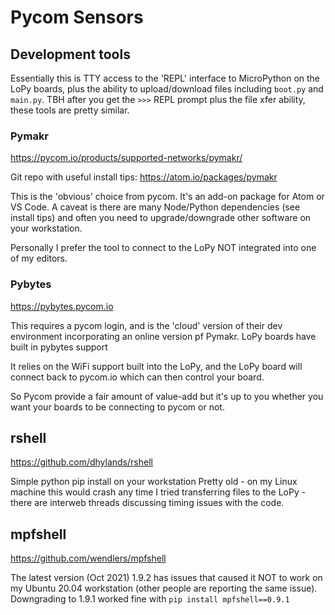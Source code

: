 # Pycom Sensors

## Development tools

Essentially this is TTY access to the 'REPL' interface to MicroPython on the LoPy boards, plus the
ability to upload/download files including `boot.py` and `main.py`. TBH after you get the `>>>` REPL
prompt plus the file xfer ability, these tools are pretty similar.

### Pymakr

https://pycom.io/products/supported-networks/pymakr/

Git repo with useful install tips: https://atom.io/packages/pymakr

This is the 'obvious' choice from pycom. It's an add-on package for Atom or VS Code. A caveat is there are many Node/Python
dependencies (see install tips) and often you need to upgrade/downgrade other software on your workstation.

Personally I prefer the tool to connect to the LoPy NOT integrated into one of my editors.

### Pybytes

https://pybytes.pycom.io

This requires a pycom login, and is the 'cloud' version of their dev environment incorporating an online version pf Pymakr. LoPy
boards have built in pybytes support

It relies on the WiFi support built into the LoPy, and the LoPy board will connect back to pycom.io which can then control
your board.

So Pycom provide a fair amount of value-add but it's up to you whether you want your boards to be connecting to pycom or not.

## rshell

https://github.com/dhylands/rshell

Simple python pip install on your workstation
Pretty old - on my Linux machine this would crash any time I tried transferring files to the LoPy - there are interweb threads
discussing timing issues with the code.

## mpfshell

https://github.com/wendlers/mpfshell

The latest version (Oct 2021) 1.9.2 has issues that caused it NOT to work on my Ubuntu 20.04 workstation (other people are
reporting the same issue). Downgrading to 1.9.1 worked fine with `pip install mpfshell==0.9.1`

